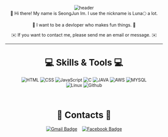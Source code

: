 <div align=center>

![header](https://capsule-render.vercel.app/api?type=waving&color=random&height=300&section=header&text=LUNA&animation=fadeIn)
 <br>
 👋 Hi there! My name is SeongJun Im. I use the nickname is Luna🌕 a lot.
 
 🚀 I want to be a devloper who makes fun things. 🚀
 
 ✉️ If you want to contact me, please send me an email or message. ✉️
 <br>
 <hr>

 
# 💻 Skills & Tools 💻

 ![HTML](https://img.shields.io/badge/HTML-orange?style=for-the-badge&logo=html5&logoColor=white)
 ![CSS](https://img.shields.io/badge/CSS3-1572B6?style=for-the-badge&logo=css3&logoColor=white
)
 ![JavaScript](https://img.shields.io/badge/JavaScript-F7DF1E?style=for-the-badge&logo=javascript&logoColor=black
)
 ![C](https://img.shields.io/badge/C-00599C?style=for-the-badge&logo=c&logoColor=white)
 ![JAVA](https://img.shields.io/badge/Java-ED8B00?style=for-the-badge&logo=java&logoColor=white
)
 ![AWS](https://img.shields.io/badge/Amazon_AWS-232F3E?style=for-the-badge&logo=amazon-aws&logoColor=white
)
 ![MYSQL](https://img.shields.io/badge/MySQL-4479A1?style=for-the-badge&logo=mysql&logoColor=white
)
 <br>
 ![Linux](https://img.shields.io/badge/Linux-FCC624?style=for-the-badge&logo=Linux&logoColor=black)
 ![Github](https://img.shields.io/badge/GitHub-181717?style=for-the-badge&logo=GitHub&logoColor=white)
 
 <br>

# 📮 Contacts 📮
 
 [![Gmail Badge](https://img.shields.io/badge/Gmail-d14836?style=flat-square&logo=Gmail&logoColor=white&link=mailto:next5896@gmail.com)](mailto:next5896@gmail.com)&nbsp;&nbsp;&nbsp; [![Facebook Badge](https://img.shields.io/badge/facebook-1877f2?style=flat-square&logo=facebook&logoColor=white&link=https://www.facebook.com/profile.php?id=100003878114158)](https://www.facebook.com/profile.php?id=100003878114158)
 
 </div>
